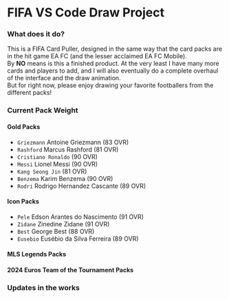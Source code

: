 # FIFA VS Code Draw Project

### What does it do?
This is a FIFA Card Puller, designed in the same way that the card packs are in the hit game EA FC (and the lesser acclaimed EA FC Mobile). <br />
By **NO** means is this a finished product. At the very least I have many more cards and players to add, and I will also eventually do a complete overhaul of the interface and the draw animation.<br />
But for right now, please enjoy drawing your favorite footballers from the different packs!

### Current Pack Weight
#### Gold Packs
- `Griezmann` Antoine Griezmann (83 OVR)
- `Rashford` Marcus Rashford (81 OVR)
- `Cristiano Ronaldo` (90 OVR)
- `Messi` Lionel Messi (90 OVR)
- `Kang Seong Jin` (81 OVR)
- `Benzema` Karim Benzema (90 OVR)
- `Rodri` Rodrigo Hernandez Cascante (89 OVR)
#### Icon Packs
- `Pele` Edson Arantes do Nascimento (91 OVR)
- `Zidane` Zinedine Zidane (91 OVR)
- `Best` George Best (88 OVR)
- `Eusebio` Eusébio da Silva Ferreira (89 OVR)
#### MLS Legends Packs
#### 2024 Euros Team of the Tournament Packs

### Updates in the works
